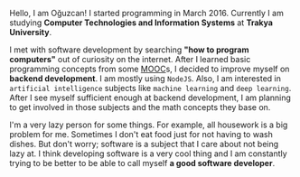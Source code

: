 Hello, I am Oğuzcan! I started programming in March 2016.
Currently I am studying **Computer Technologies and Information
Systems** at **Trakya University**.

I met with software development by searching **"how to program
computers"** out of curiosity on the internet.
After I learned basic programming concepts from some [MOOC]s,
I decided to improve myself on **backend development**. 
I am mostly using `NodeJS`. Also, I am interested in `artificial
intelligence` subjects like `machine learning` and `deep learning`.
After I see myself sufficient enough at backend development,
I am planning to get involved in those subjects and the math concepts
they base on.

I'm a very lazy person for some things. For example, all housework
is a big problem for me. Sometimes I don't eat food just for
not having to wash dishes. But don't worry; software is a subject
that I care about not being lazy at. I think developing 
software is a very cool thing and I am constantly trying to be
better to be able to call myself **a good software developer**.

[MOOC]: http://mooc.org
